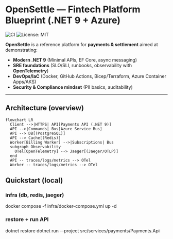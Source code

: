 # OpenSettle — Fintech Platform Blueprint (.NET 9 + Azure)

![CI](https://github.com/pbaturo/opensettle/actions/workflows/ci.yml/badge.svg)
![License: MIT](https://img.shields.io/badge/License-MIT-green.svg)

**OpenSettle** is a reference platform for **payments & settlement** aimed at demonstrating:
- **Modern .NET 9** (Minimal APIs, EF Core, async messaging)
- **SRE foundations** (SLO/SLI, runbooks, observability with **OpenTelemetry**)
- **DevOps/IaC** (Docker, GitHub Actions, Bicep/Terraform, Azure Container Apps/AKS)
- **Security & Compliance mindset** (PII basics, auditability)


---

## Architecture (overview)

```mermaid
flowchart LR
  Client -->|HTTPS| API[Payments API (.NET 9)]
  API -->|Commands| Bus[Azure Service Bus]
  API --> DB[(PostgreSQL)]
  API --> Cache[(Redis)]
  Worker[Billing Worker] -->|Subscriptions| Bus
  subgraph Observability
    OTel[OpenTelemetry] --> Jaeger[(Jaeger/OTLP)]
  end
  API -- traces/logs/metrics --> OTel
  Worker -- traces/logs/metrics --> OTel
```

## Quickstart (local)

### infra (db, redis, jaeger)
docker compose -f infra/docker-compose.yml up -d

### restore + run API
dotnet restore
dotnet run --project src/services/payments/Payments.Api
